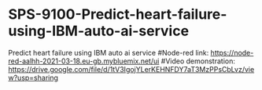# SPS-9100-Predict-heart-failure-using-IBM-auto-ai-service
Predict heart failure using IBM auto ai service
#Node-red link:
https://node-red-aalhh-2021-03-18.eu-gb.mybluemix.net/ui
#Video demonstration:
https://drive.google.com/file/d/1tV3IgojYLerKEHNFDY7aT3MzPPsCbLvz/view?usp=sharing
